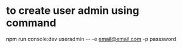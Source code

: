 # to create user admin using command
npm run console:dev useradmin -- -e email@email.com -p passsword
